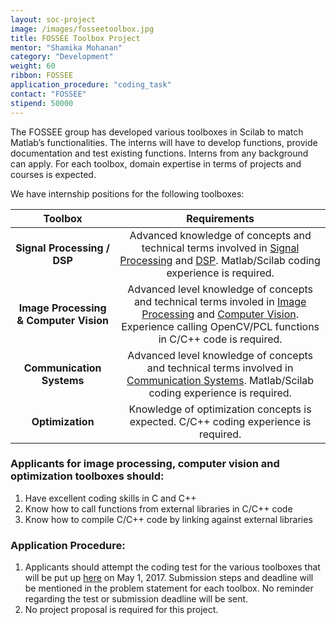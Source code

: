 ```yaml
---
layout: soc-project
image: /images/fosseetoolbox.jpg
title: FOSSEE Toolbox Project
mentor: "Shamika Mohanan"
category: "Development"
weight: 60
ribbon: FOSSEE
application_procedure: "coding_task"
contact: "FOSSEE"
stipend: 50000
---
```


The FOSSEE group has developed various toolboxes in Scilab to match Matlab’s functionalities. The interns will have to develop functions, provide documentation and test existing functions. Interns from any background can apply. For each toolbox, domain expertise in terms of projects and courses is expected.

<!--break-->

We have internship positions for the following toolboxes:

| Toolbox                          | Requirements                                             |
| :------------------------------: | :------------------------------------------------------: |
| **Signal Processing / DSP**          | Advanced knowledge of concepts and technical terms involved in [Signal Processing](https://in.mathworks.com/help/signal/functionlist.html) and [DSP](https://in.mathworks.com/help/dsp/functionlist.html). Matlab/Scilab coding experience is required.|
| **Image Processing & Computer Vision** | Advanced level knowledge of concepts and technical terms involed in [Image Processing](https://in.mathworks.com/help/images/functionlist.html) and [Computer Vision](https://in.mathworks.com/help/vision/functionlist.html). Experience calling OpenCV/PCL functions in C/C++ code is required.|
| **Communication Systems** | Advanced level knowledge of concepts and technical terms involved in [Communication Systems](https://in.mathworks.com/help/comm/functionlist.html). Matlab/Scilab coding experience is required. |
| **Optimization** | Knowledge of optimization concepts is expected. C/C++ coding experience is required. |

### Applicants for image processing, computer vision and optimization toolboxes should:
1. Have excellent coding skills in C and C++
2. Know how to call functions from external libraries in C/C++ code
3. Know how to compile C/C++ code by linking against external libraries

### Application Procedure:
1. Applicants should attempt the coding test for the various toolboxes that will be put up [here](http://fossee.in/internship) on May 1, 2017. Submission steps and deadline will be mentioned in the problem statement for each toolbox. No reminder regarding the test or submission deadline will be sent.
2. No project proposal is required for this project.